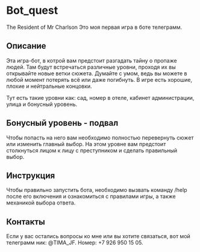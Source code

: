 # Bot_quest
The Resident of Mr Charlson
Это моя первая игра в боте телеграмм.
## Описание
Эта игра-бот, в котрой вам предстоит разгадать тайну о пропаже людей. Там будут встречаться различные уровни, проходя их вы открывайте новые ветки сюжета. Думайте с умом, ведь вы можете в любой момент потерять всё или даже погибнуть. В игре есть хорошие, плохие и нейтральные концовки.

Тут есть такие уровни как: сад, номер в отеле, кабинет администрации, улица и бонусный уровень.

## Бонусный уровень - подвал
Чтобы попасть на него вам необходимо полностью перевернуть сюжет или изменить главный выбор. На этом уровне вам предстоит столкнуться лицом к лицу с преступником и сделать правильный выбор.

## Инструкция
Чтобы правильно запустить бота, необходимо вызвать команду /help после его включения и ознакомиться с правилами игры, а также механикой выбора ответа.

## Контакты
Если у вас остались вопросы ко мне или вы хотите связаться, вот мой телеграмм ник: @TIMA_JF. Номер: +7 926 950 15 05.
